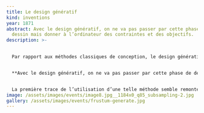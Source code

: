 ```yaml
---
title: Le design génératif
kind: inventions
year: 1871
abstract: Avec le design génératif, on ne va pas passer par cette phase de
  dessin mais donner à l’ordinateur des contraintes et des objectifs.
description: >-
  

  Par rapport aux méthodes classiques de conception, le design génératif consiste à donner des critères à une solution, à un ordinateur, pour aider le concepteur à réaliser un objet ou une fonction. Traditionnellement, on passe par une phase de design quand on veut créer un objet. On va le dessiner soit dans sa forme actuelle, soit dans la forme qu’on souhaite lui donner, puis on va faire tout un travail d’adaptation du concept à l’outil industriel. 


  **Avec le design génératif, on ne va pas passer par cette phase de dessin mais donner à l’ordinateur des contraintes et des objectifs**, qui peuvent être de type volumique : « propose-moi une forme dans cet espace donné ». Ensuite, il peut y avoir des contraintes de poids et de matière, pourquoi pas de prix, ou bien des contraintes mécaniques. À partir là, la solution va analyser et combiner l’ensemble de ces critères pour aboutir à des milliers voire des millions d’options possibles, basées sur l’ensemble des objectifs et contraintes. Elle arrivera finalement à un sous-ensemble d’options qui semblent les plus proches de ce que le concepteur aura demandé. Puis le travail du concepteur sera justement d’analyser ces options et de sélectionner celles qu’il lui semble le plus intéressant d’industrialiser. L’approche est complètement différente.


  La première trace de l’utilisation d’une telle méthode semble remonter à l’année 1871. En effet, [Edouard Gand](https://fr.wikipedia.org/wiki/%C3%89douard_Gand), technicien et ingénieur du textile de Amiens utilisera en cette année son métier à tisser pour créer un système capable d’improviser des motifs grâce à quelques modification sur ce dernier.
image: /assets/images/events/image8.jpg__1184x0_q85_subsampling-2.jpg
gallery: /assets/images/events/frustum-generate.jpg
---
```

